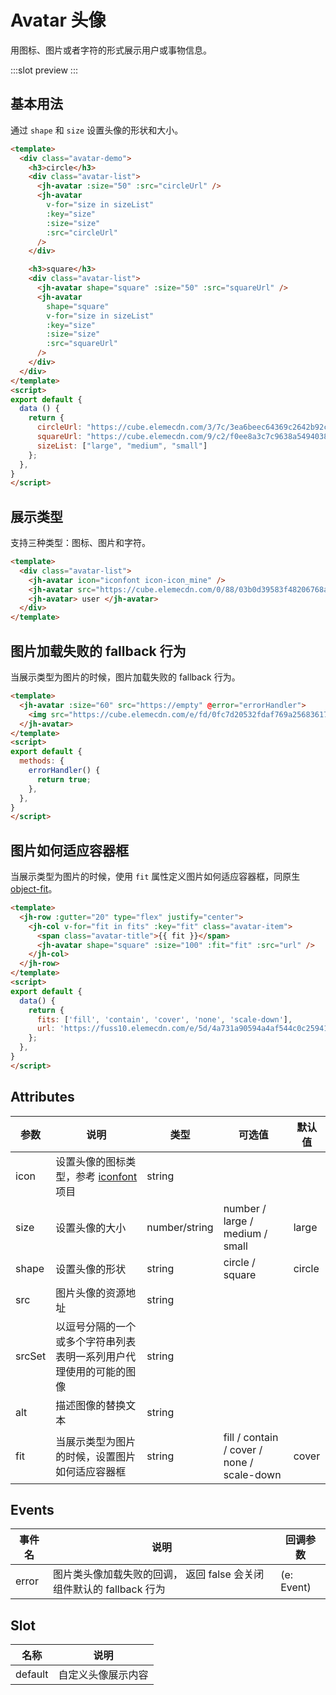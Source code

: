 # Avatar 头像

用图标、图片或者字符的形式展示用户或事物信息。

:::slot preview
<ClientOnly>
  <jh-avatar-demo />
</ClientOnly>
:::

## 基本用法

通过 `shape` 和 `size` 设置头像的形状和大小。

```html
<template>
  <div class="avatar-demo">
    <h3>circle</h3>
    <div class="avatar-list">
      <jh-avatar :size="50" :src="circleUrl" />
      <jh-avatar
        v-for="size in sizeList"
        :key="size"
        :size="size"
        :src="circleUrl"
      />
    </div>

    <h3>square</h3>
    <div class="avatar-list">
      <jh-avatar shape="square" :size="50" :src="squareUrl" />
      <jh-avatar
        shape="square"
        v-for="size in sizeList"
        :key="size"
        :size="size"
        :src="squareUrl"
      />
    </div>
  </div>
</template>
<script>
export default {
  data () {
    return {
      circleUrl: "https://cube.elemecdn.com/3/7c/3ea6beec64369c2642b92c6726f1epng.png",
      squareUrl: "https://cube.elemecdn.com/9/c2/f0ee8a3c7c9638a54940382568c9dpng.png",
      sizeList: ["large", "medium", "small"]
    };
  },
}
</script>
```

## 展示类型

支持三种类型：图标、图片和字符。

```html
<template>
  <div class="avatar-list">
    <jh-avatar icon="iconfont icon-icon_mine" />
    <jh-avatar src="https://cube.elemecdn.com/0/88/03b0d39583f48206768a7534e55bcpng.png" />
    <jh-avatar> user </jh-avatar>
  </div>
</template>
```

## 图片加载失败的 fallback 行为

当展示类型为图片的时候，图片加载失败的 fallback 行为。

```html
<template>
  <jh-avatar :size="60" src="https://empty" @error="errorHandler">
    <img src="https://cube.elemecdn.com/e/fd/0fc7d20532fdaf769a25683617711png.png"/>
  </jh-avatar>
</template>
<script>
export default {
  methods: {
    errorHandler() {
      return true;
    },
  },
}
</script>
```

## 图片如何适应容器框

当展示类型为图片的时候，使用 `fit` 属性定义图片如何适应容器框，同原生 [object-fit](https://developer.mozilla.org/en-US/docs/Web/CSS/object-fit)。

```html
<template>
  <jh-row :gutter="20" type="flex" justify="center">
    <jh-col v-for="fit in fits" :key="fit" class="avatar-item">
      <span class="avatar-title">{{ fit }}</span>
      <jh-avatar shape="square" :size="100" :fit="fit" :src="url" />
    </jh-col>
  </jh-row>
</template>
<script>
export default {
  data() {
    return {
      fits: ['fill', 'contain', 'cover', 'none', 'scale-down'],
      url: 'https://fuss10.elemecdn.com/e/5d/4a731a90594a4af544c0c25941171jpeg.jpeg',
    };
  },
}
</script>
```

## Attributes

| 参数              | 说明                             | 类型            | 可选值 | 默认值 |
| ----------------- | -------------------------------- | --------------- | ------ | ------ |
| icon              | 设置头像的图标类型，参考 [iconfont](https://www.iconfont.cn/manage/index?spm=a313x.7781069.1998910419.14&manage_type=myprojects&projectId=2947689) 项目   | string          |        |        |
| size              | 设置头像的大小                     | number/string | number / large / medium / small | large  |
| shape             | 设置头像的形状  | string |    circle / square     |   circle  |
| src               | 图片头像的资源地址 | string |        |      |
| srcSet            | 以逗号分隔的一个或多个字符串列表表明一系列用户代理使用的可能的图像 | string |        |      |
| alt               | 描述图像的替换文本 | string |        |      |
| fit               | 当展示类型为图片的时候，设置图片如何适应容器框 | string |    fill / contain / cover / none / scale-down    |   cover   |

## Events

| 事件名 | 说明               | 回调参数 |
| ------ | ------------------ | -------- |
| error  | 图片类头像加载失败的回调， 返回 false 会关闭组件默认的 fallback 行为 |(e: Event)  |

## Slot

| 名称  | 说明               |
| ------ | ------------------ |
| default  | 自定义头像展示内容 |
